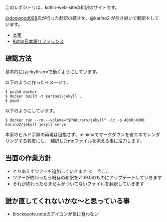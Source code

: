 このレポジトリは、kotlin-web-siteの和訳のサイトです。

[@dogwood008](https://github.com/dogwood008)氏が行った翻訳の続きを、@karino2 が引き継いで翻訳をしています。

- [本家](https://github.com/JetBrains/kotlin-web-site/)
- [Kotlin日本語リファレンス](https://karino2.github.io/kotlin-web-site-ja/)

## 確認方法

基本的にはjekyll servで動くようにしています。

以下のように作ったイメージで、

```
$ pushd docker
$ docker build -t karino2/jekyll . 
$ popd
```

以下のようにしています。

```
$ docker run --rm --volume="$PWD:/srv/jekyll" -it -p 4000:4000 karino2/jekyll jekyll serve
```

本家のビルド手順の再現は目指さず、minimaでマークダウンを省エネでレンダリングする程度にし、
翻訳したmdファイルを揃える事に注力します。

## 当面の作業方針

- とりあえずツアーを追加していきます ＜　今ここ
- ツアーが終わったら既存の和訳をv1.19.0のものにアップデートしていきます
- それが終わったらまだ手がついてないファイルを翻訳していきます

## 誰か直してくれないかな〜と思っている事

- blockquote.noteのアイコンが気に食わない
